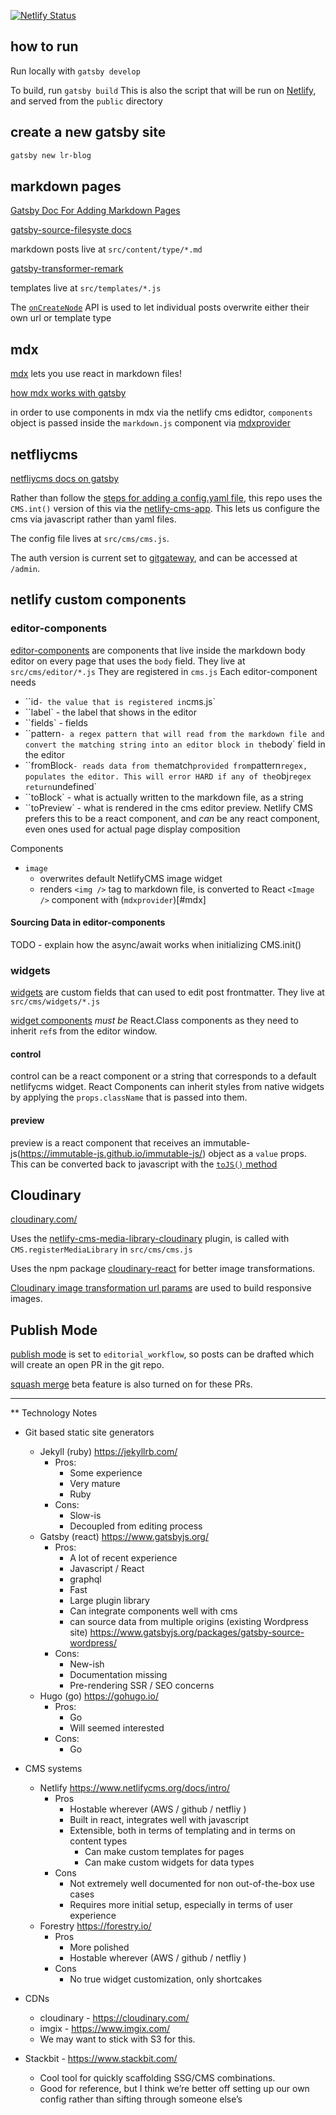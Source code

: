 [![Netlify Status](https://api.netlify.com/api/v1/badges/4d8e8cf9-da40-435a-b74f-0bdc60834424/deploy-status)](https://app.netlify.com/sites/lr-blog-poc/deploys)

## how to run

Run locally with `gatsby develop`

To build, run `gatsby build`
This is also the script that will be run on [Netlify](https://lr-blog-poc.netlify.com/), and served from the `public` directory

## create a new gatsby site

```sh 
gatsby new lr-blog
```

## markdown pages

[Gatsby Doc For Adding Markdown Pages](https://www.gatsbyjs.org/docs/adding-markdown-pages/)

[gatsby-source-filesyste docs](https://github.com/gatsbyjs/gatsby/tree/master/packages/gatsby-source-filesystem)

markdown posts live at `src/content/type/*.md`

[gatsby-transformer-remark](https://github.com/gatsbyjs/gatsby/tree/master/packages/gatsby-transformer-remark)

templates live at `src/templates/*.js`

The [`onCreateNode`](https://www.gatsbyjs.org/docs/node-apis/#onCreateNode) API is used to let individual posts overwrite either their own url or template type

## mdx

[mdx](https://mdxjs.com/getting-started/gatsby) lets you use react in markdown files!

[how mdx works with gatsby](https://www.gatsbyjs.org/packages/gatsby-plugin-mdx/)

in order to use components in mdx via the netlify cms edidtor, `components` object is passed inside the `markdown.js` component via [mdxprovider](https://mdxjs.com/getting-started#mdxprovider)

## netfliycms

[netfliycms docs on gatsby](https://www.netlifycms.org/docs/gatsby/#add-netlify-cms-to-your-site)

Rather than follow the [steps for adding a config.yaml file](https://www.netlifycms.org/docs/gatsby/#configuration), this repo uses the `CMS.int()` version of this via the [netlify-cms-app](https://github.com/netlify/netlify-cms/tree/master/packages/netlify-cms-app). This lets us configure the cms via javascript rather than yaml files. 

The config file lives at `src/cms/cms.js`.

The auth version is current set to [gitgateway](https://www.netlifycms.org/docs/gatsby/#enable-identity-and-git-gateway), and can be accessed at `/admin`.

## netlify custom components

### editor-components

[editor-components](https://www.netlifycms.org/docs/custom-widgets/#registereditorcomponent) are components that live inside the markdown body editor on every page that uses the `body` field. They live at `src/cms/editor/*.js`
They are registered in `cms.js`
Each editor-component needs
 - ``id` - the value that is registered in `cms.js`
 - ``label` - the label that shows in the editor
 - ``fields` - fields
 - ``pattern` - a regex pattern that will read from the markdown file and convert the matching string into an editor block in the `body` field in the editor
 - ``fromBlock` - reads data from the `match` provided from `pattern` regex, populates the editor. This will error HARD if any of the `obj` regex return `undefined`
 - ``toBlock` - what is actually written to the markdown file, as a string
 - ``toPreview` - what is rendered in the cms editor preview. Netlify CMS prefers this to be a react component, and _can_ be any react component, even ones used for actual page display composition

 Components
  - `image`
    - overwrites default NetlifyCMS image widget
    - renders `<img />` tag to markdown file, is converted to React `<Image />` component with (`mdxprovider`)[#mdx]

#### Sourcing Data in editor-components

TODO - explain how the async/await works when initializing CMS.init()

### widgets

[widgets](https://www.netlifycms.org/docs/custom-widgets/#registerwidget) are custom fields that can used to edit post frontmatter. They live at `src/cms/widgets/*.js`

[widget components](https://www.netlifycms.org/docs/custom-widgets/#writing-react-components-inline) *must be* React.Class components as they need to inherit `ref`s from the editor window.

#### control

control can be a react component or a string that corresponds to a default netlifycms widget.
React Components can inherit styles from native widgets by applying the `props.className` that is passed into them.

#### preview

preview is a react component that receives an immutable-js(https://immutable-js.github.io/immutable-js/) object as a `value` props. This can be converted back to javascript with the [`toJS()` method](https://immutable-js.github.io/immutable-js/#converts-back-to-raw-javascript-objects-)


## Cloudinary

[cloudinary.com/](https://cloudinary.com/)

Uses the [netlify-cms-media-library-cloudinary](https://www.npmjs.com/package/netlify-cms-media-library-cloudinary) plugin, is called with `CMS.registerMediaLibrary` in `src/cms/cms.js`

Uses the npm package [cloudinary-react](https://www.npmjs.com/package/cloudinary-react) for better image transformations.

[Cloudinary image transformation url params](https://cloudinary.com/documentation/image_transformation_reference) are used to build responsive images.

## Publish Mode

[publish mode](https://www.netlifycms.org/docs/configuration-options/#publish-mode) is set to `editorial_workflow`, so posts can be drafted which will create an open PR in the git repo.

[squash merge](https://www.netlifycms.org/docs/beta-features/#squash-merge-github-pull-requests) beta feature is also turned on for these PRs.

<hr />

** Technology Notes
- Git based static site generators
    - Jekyll (ruby) https://jekyllrb.com/
        - Pros:
            - Some experience
            - Very mature
            - Ruby
        - Cons:
            - Slow-is
            - Decoupled from editing process
    - Gatsby (react) https://www.gatsbyjs.org/
        - Pros:
            - A lot of recent experience
            - Javascript / React
            - graphql
            - Fast
            - Large plugin library
            - Can integrate components well with cms
            - can source data from multiple origins (existing Wordpress site) https://www.gatsbyjs.org/packages/gatsby-source-wordpress/
        - Cons:
            - New-ish
            - Documentation missing
            - Pre-rendering SSR / SEO concerns
    - Hugo (go) https://gohugo.io/
        - Pros:
            - Go
            - Will seemed interested
        - Cons:
            - Go
- CMS systems
    - Netlify https://www.netlifycms.org/docs/intro/
        - Pros
            - Hostable wherever (AWS / github / netfliy )
            - Built in react, integrates well with javascript
            - Extensible, both in terms of templating and in terms on content types
                - Can make custom templates for pages
                - Can make custom widgets for data types
        - Cons
            - Not extremely well documented for non out-of-the-box use cases
            - Requires more initial setup, especially in terms of user experience
    - Forestry https://forestry.io/
        - Pros
            - More polished
            - Hostable wherever (AWS / github / netfliy )
        - Cons
            - No true widget customization, only shortcakes
- CDNs
    - cloudinary - https://cloudinary.com/
    - imgix - https://www.imgix.com/
    - We may want to stick with S3 for this.

- Stackbit - https://www.stackbit.com/
    - Cool tool for quickly scaffolding SSG/CMS combinations. 
    - Good for reference, but I think we’re better off setting up our own config rather than sifting through someone else’s
